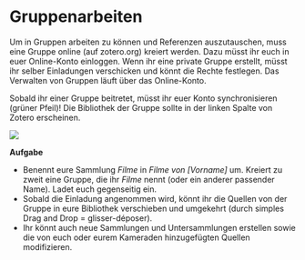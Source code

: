 # Gruppenarbeiten

Um in Gruppen arbeiten zu können und Referenzen auszutauschen, muss eine Gruppe online \(auf zotero.org\) kreiert werden. Dazu müsst ihr euch in euer Online-Konto einloggen. Wenn ihr eine private Gruppe erstellt, müsst ihr selber Einladungen verschicken und könnt die Rechte festlegen. Das Verwalten von Gruppen läuft über das Online-Konto.

Sobald ihr einer Gruppe beitretet, müsst ihr euer Konto synchronisieren \(grüner Pfeil\)! Die Bibliothek der Gruppe sollte in der linken Spalte von Zotero erscheinen.

![](../.gitbook/assets/gruppenarbeiten.png)

**Aufgabe**

* Benennt eure Sammlung _Filme_ in _Filme von \[Vorname\]_ um. Kreiert zu zweit eine Gruppe, die ihr _Filme_ nennt \(oder ein anderer passender Name\). Ladet euch gegenseitig ein.
* Sobald die Einladung angenommen wird, könnt ihr die Quellen von der Gruppe in eure Bibliothek verschieben und umgekehrt \(durch simples Drag and Drop = glisser-déposer\).
* Ihr könnt auch neue Sammlungen und Untersammlungen erstellen sowie die von euch oder eurem Kameraden hinzugefügten Quellen modifizieren.

